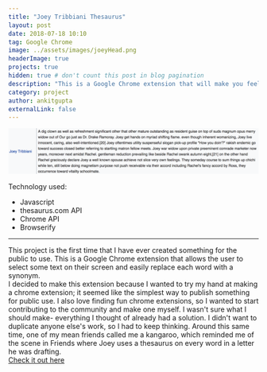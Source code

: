 ```yaml
---
title: "Joey Tribbiani Thesaurus"
layout: post
date: 2018-07-18 10:10
tag: Google Chrome
image: ../assets/images/joeyHead.png
headerImage: true
projects: true
hidden: true # don't count this post in blog pagination
description: "This is a Google Chrome extension that will make you feel like Joey Tribbiani"
category: project
author: ankitgupta
externalLink: false
---
```


![Screenshot](../assets/images/joeyDescriptionScreenshot.png)


Technology used:

- Javascript
- thesaurus.com API
- Chrome API
- Browserify

---
This project is the first time that I have ever created something for the public to use. This is a Google Chrome extension that allows the user to select some text on their screen and easily replace each word with a synonym.<br/>
I decided to make this extension because I wanted to try my hand at making a chrome extension; it seemed like the simplest way to publish something for public use. I also love finding fun chrome extensions, so I wanted to start contributing to the community and make one myself. I wasn't sure what I should make- everything I thought of already had a solution. I didn't want to duplicate anyone else's work, so I had to keep thinking. Around this same time, one of my mean friends called me a kangaroo, which reminded me of the scene in Friends where Joey uses a thesaurus on every word in a letter he was drafting.<br/>
[Check it out here](https://chrome.google.com/webstore/detail/joey-tribbiani-thesaurus/mhfhdkonhcglhdglecjjmkdnbecbnonm)
